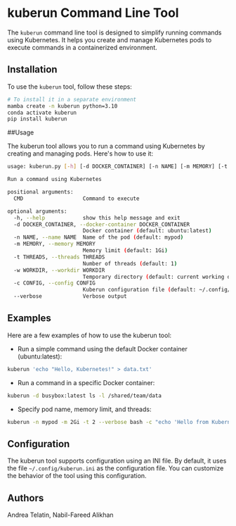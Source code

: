 # kuberun Command Line Tool

The `kuberun` command line tool is designed to simplify running commands using Kubernetes. It helps you create and manage Kubernetes pods to execute commands in a containerized environment.

## Installation

To use the `kuberun` tool, follow these steps:

```bash
# To install it in a separate environment
mamba create -n kuberun python=3.10
conda activate kuberun
pip install kuberun
```


##Usage

The kuberun tool allows you to run a command using Kubernetes by creating and managing pods. Here's how to use it:

```bash
usage: kuberun.py [-h] [-d DOCKER_CONTAINER] [-n NAME] [-m MEMORY] [-t THREADS] [-w WORKDIR] [-c CONFIG] [--verbose] CMD [CMD ...]

Run a command using Kubernetes

positional arguments:
  CMD                   Command to execute

optional arguments:
  -h, --help            show this help message and exit
  -d DOCKER_CONTAINER, --docker-container DOCKER_CONTAINER
                        Docker container (default: ubuntu:latest)
  -n NAME, --name NAME  Name of the pod (default: mypod)
  -m MEMORY, --memory MEMORY
                        Memory limit (default: 1Gi)
  -t THREADS, --threads THREADS
                        Number of threads (default: 1)
  -w WORKDIR, --workdir WORKDIR
                        Temporary directory (default: current working directory)
  -c CONFIG, --config CONFIG
                        Kuberun configuration file (default: ~/.config/kuberun.ini)
  --verbose             Verbose output
```

## Examples

Here are a few examples of how to use the kuberun tool:

* Run a simple command using the default Docker container (ubuntu:latest):

```bash
kuberun 'echo "Hello, Kubernetes!" > data.txt'
```


* Run a command in a specific Docker container:

```bash
kuberun -d busybox:latest ls -l /shared/team/data
```

* Specify pod name, memory limit, and threads:

```bash
kuberun -n mypod -m 2Gi -t 2 --verbose bash -c "echo 'Hello from Kubernetes!'"
```

## Configuration

The kuberun tool supports configuration using an INI file. 
By default, it uses the file `~/.config/kuberun.ini` as the configuration file. 
You can customize the behavior of the tool using this configuration.

## Authors

Andrea Telatin, Nabil-Fareed Alikhan